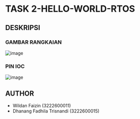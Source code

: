 # TASK 2-HELLO-WORLD-RTOS
## DESKRIPSI
### GAMBAR RANGKAIAN
![image](https://github.com/user-attachments/assets/e29cb31b-3da4-4518-9fa6-ccad6f9b77c0)
### PIN IOC
![image](https://github.com/user-attachments/assets/e0044337-3503-4bd3-9d18-454f931c0598)
## AUTHOR
- Wildan Faizin (3222600011)
- Dhanang Fadhila Trisnandi (3222600015)

